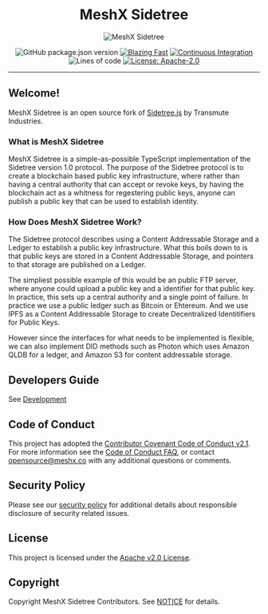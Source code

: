 <!--
parent:
  order: false
-->

<div align="center">
  <h1>MeshX Sidetree</h1>
</div>

<!-- Header -->
<p align="center">
    <img src="./docs/images/meshx-sidetree-header.png" alt="MeshX Sidetree">
</p>

<!-- Badges -->

<div align="center">

![GitHub package.json version](https://img.shields.io/github/package-json/v/meshx-org/meshx-sidetree?color=g)
[![Blazing Fast](https://badgen.now.sh/badge/speed/blazing%20%F0%9F%94%A5/green)](https://npm.im/tsdx)
[![Continuous Integration](https://github.com/meshx-org/meshx-sidetree/workflows/CI/badge.svg)](https://github.com/meshx-org/meshx-sidetree/actions/workflows/ci.yml)
![Lines of code](https://img.shields.io/tokei/lines/github/meshx-org/meshx-sidetree)
[![License: Apache-2.0](https://img.shields.io/github/license/meshx-org/sidetree-sdk)](https://opensource.org/licenses/Apache-2.0)

</div>

---

## Welcome!

MeshX Sidetree is an open source fork of [Sidetree.js](https://github.com/transmute-industries/sidetree.js) by Transmute Industries.

### What is MeshX Sidetree

MeshX Sidetree is a simple-as-possible TypeScript implementation of the Sidetree version
1.0 protocol. The purpose of the Sidetree protocol is to create a blockchain based
public key infrastructure, where rather than having a central authority that can
accept or revoke keys, by having the blockchain act as a whitness for regestering
public keys, anyone can publish a public key that can be used to establish identity.

### How Does MeshX Sidetree Work?

The Sidetree protocol describes using a Content Addressable Storage and a Ledger
to establish a public key infrastructure. What this boils down to is that public keys
are stored in a Content Addressable Storage, and pointers to that storage are published
on a Ledger.

The simpliest possible example of this would be an public FTP server, where anyone could
upload a public key and a identifier for that public key. In practice, this sets up a
central authority and a single point of failure. In practice we use a public ledger
such as Bitcoin or Ehtereum. And we use IPFS as a Content Addressable Storage to
create Decentralized Identitifiers for Public Keys.

However since the interfaces for what needs to be implemented is flexible, we can also
implement DID methods such as Photon which uses Amazon QLDB for a ledger, and Amazon S3
for content addressable storage.

<!-- 
## Public MeshX Sidetree Nodes

- https://ropsten.element.meshx.co/
- https://element.shellshop.lol/ 
-->

<!--## Project Resources

[TBD]

- [Project Website](https://opensearch.org/)
- [Downloads](https://opensearch.org/downloads.html)
- [Documentation](https://opensearch.org/docs/)
- Need help? Try [Forums](https://discuss.opendistrocommunity.dev/)
- [Project Principles](https://opensearch.org/#principles)
- [Contributing to OpenSearch](CONTRIBUTING.md)
- [Maintainer Responsibilities](MAINTAINERS.md)
- [Admin Responsibilities](ADMINS.md)
- [Release Management](RELEASING.md)
- [Testing](TESTING.md)
- [Security](SECURITY.md)
-->

## Developers Guide

See [Development](./DEVELOPMENT.md)

<!--
## Commercial Support

Commercial support for these libraries is available upon request from MeshX: [support@meshx.co](mailto:support@meshx.co)
-->

## Code of Conduct

This project has adopted the [Contributor Covenant Code of Conduct v2.1](CODE_OF_CONDUCT.md). For more information see the [Code of Conduct FAQ](https://www.contributor-covenant.org/faq), or contact [opensource@meshx.co](mailto:opensource@meshx.co) with any additional questions or comments.

## Security Policy

Please see our [security policy](./SECURITY.md) for additional details about responsible disclosure of security related issues.

## License

This project is licensed under the [Apache v2.0 License](LICENSE.txt).

## Copyright

Copyright MeshX Sidetree Contributors. See [NOTICE](NOTICE.txt) for details.

<!--
## Trademark

MeshX Sidetree is a registered trademark of Amazon Web Services.

MeshX Sidetree includes certain Apache-licensed Elasticsearch code from Elasticsearch B.V. and other source code. Elasticsearch B.V. is not the source of that other source code. ELASTICSEARCH is a registered trademark of Elasticsearch B.V.
-->